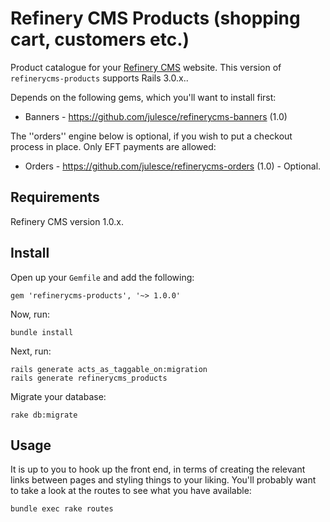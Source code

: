 # Refinery CMS Products (shopping cart, customers etc.)

Product catalogue for your [Refinery CMS](http://refinerycms.com) website. This version of `refinerycms-products` supports Rails 3.0.x..

Depends on the following gems, which you'll want to install first:

+ Banners - https://github.com/julesce/refinerycms-banners (1.0)

The ''orders'' engine below is optional, if you wish to put a checkout process in place. Only EFT payments are allowed:

+ Orders - https://github.com/julesce/refinerycms-orders (1.0) - Optional.

## Requirements

Refinery CMS version 1.0.x.

## Install

Open up your ``Gemfile`` and add the following:

    gem 'refinerycms-products', '~> 1.0.0'

Now, run:

    bundle install

Next, run:

    rails generate acts_as_taggable_on:migration
    rails generate refinerycms_products

Migrate your database:

    rake db:migrate

## Usage

It is up to you to hook up the front end, in terms of creating the relevant links between pages and styling things to your liking. You'll probably want to take a look at the routes to see what you have available:

    bundle exec rake routes